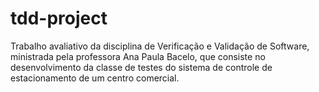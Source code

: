 # tdd-project
Trabalho avaliativo da disciplina de Verificação e Validação de Software, ministrada pela professora Ana Paula Bacelo, que consiste no desenvolvimento da classe de testes do sistema de controle de estacionamento de um centro comercial.
